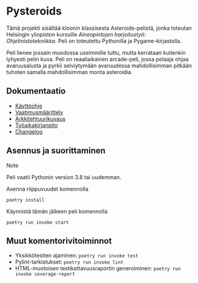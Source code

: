 # Pysteroids

Tämä projekti sisältää kloonin klassisesta Asteroids-pelistä, jonka toteutan
Helsingin yliopiston kurssille _Aineopintojen harjoitustyö:
Ohjelmistotekniikka_. Peli on toteutettu Pythonilla ja Pygame-kirjastolla.

Peli lienee jossain muodossa useimmille tuttu, mutta kerrataan kuitenkin
lyhyesti pelin kuva. Peli on reaaliaikainen arcade-peli, jossa pelaaja ohjaa
avaruusalusta ja pyrkii selviytymään avaruudessa mahdollisimman pitkään tuhoten
samalla mahdollisimman monta asteroidia.

## Dokumentaatio

- [Käyttöohje](dokumentaatio/kayttoohje.md)
- [Vaatimusmäärittely](dokumentaatio/vaatimusmaarittely.md)
- [Arkkitehtuurikuvaus](dokumentaatio/arkkitehtuuri.md)
- [Työaikakirjanpito](dokumentaatio/tuntikirjanpito.md)
- [Changelog](dokumentaatio/changelog.md)

## Asennus ja suorittaminen

> [!NOTE]
> Peli vaatii Pythonin version 3.8 tai uudemman.

Asenna riippuvuudet komennolla

```
poetry install
```

Käynnistä tämän jälkeen peli komennolla

```
poetry run invoke start
```

## Muut komentorivitoiminnot

- Yksikkötestien ajaminen: `poetry run invoke test`
- Pylint-tarkistukset: `poetry run invoke lint`
- HTML-muotoisen testikattavuusraportin generoiminen: `poetry run invoke coverage-report`
